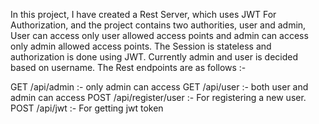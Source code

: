 In this project, I have created a Rest Server, which uses JWT For Authorization, and the project contains two authorities, user and admin, User can access only user allowed access points and admin can access only admin allowed access points.
The Session is stateless and authorization is done using JWT. Currently admin and user is decided based on username.
The Rest endpoints are as follows :- 

GET /api/admin :- only admin can access
GET /api/user :- both user and admin can access
POST /api/register/user :- For registering a new user.
POST /api/jwt :- For getting jwt token

